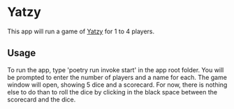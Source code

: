 # Yatzy

This app will run a game of [Yatzy](https://en.wikipedia.org/wiki/Yatzy) for 1 to 4 players.

## Usage

To run the app, type 'poetry run invoke start' in the app root folder.
You will be prompted to enter the number of players and a name for each.
The game window will open, showing 5 dice and a scorecard.
For now, there is nothing else to do than to roll the dice by clicking
in the black space between the scorecard and the dice.


